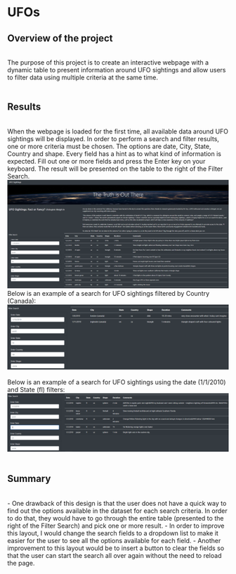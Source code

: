 # UFOs

## Overview of the project
<br>
The purpose of this project is to create an interactive webpage with a dynamic table to present information around UFO sightings and allow users to filter data using multiple criteria at the same time.
<br><br>

## Results
<br>
When the webpage is loaded for the first time, all available data around UFO sightings will be displayed. In order to perform a search and filter results, one or more criteria must be chosen. The options are date, City, State, Country and shape. Every field has a hint as to what kind of information is expected. Fill out one or more fields and press the Enter key on your keyboard. The result will be presented on the table to the right of the Filter Search.

<img src="static/images/UFO_website.PNG" alt="UFO website">
<br>
Below is an example of a search for UFO sightings filtered by Country (Canada):
<br>
<img src="static/images/UFO_country.PNG" alt="UFO sightings in Canada">
<br><br>
Below is an example of a search for UFO sightings using the date (1/1/2010) and State (fl) filters:
<br>
<img src="static/images/UFO_date_state.PNG" alt="UFO sightings in Florida on 1/1/2010">
<br><br>

## Summary
<br>
- One drawback of this design is that the user does not have a quick way to find out the options available in the dataset for each search criteria. In order to do that, they would have to go through the entire table (presented to the right of the Filter Search) and pick one or more result.
- In order to improve this layout, I would change the search fields to a dropdown list to make it easier for the user to see all the options available for each field.
- Another improvement to this layout would be to insert a button to clear the fields so that the user can start the search all over again without the need to reload the page.    